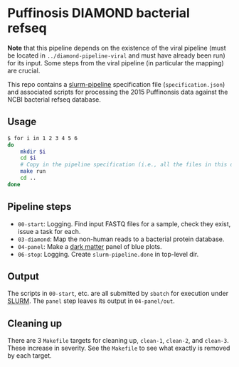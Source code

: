 # Puffinosis DIAMOND bacterial refseq

**Note** that this pipeline depends on the existence of the viral pipeline
(must be located in `../diamond-pipeline-viral` and must have already been
run) for its input.  Some steps from the viral pipeline (in particular the
mapping) are crucial.

This repo contains a
[slurm-pipeline](https://github.com/acorg/slurm-pipeline) specification
file (`specification.json`) and associated scripts for processing the 2015
Puffinonsis data against the NCBI bacterial refseq database.

## Usage

```sh
$ for i in 1 2 3 4 5 6
do
    mkdir $i
    cd $i
    # Copy in the pipeline specification (i.e., all the files in this directory)
    make run
    cd ..
done
```

## Pipeline steps

* `00-start`: Logging. Find input FASTQ files for a sample, check they
  exist, issue a task for each.
* `03-diamond`: Map the non-human reads to a bacterial protein database.
* `04-panel`: Make a [dark matter](https://github.com/acorg/dark-matter/) panel of blue plots.
* `06-stop`: Logging. Create `slurm-pipeline.done` in top-level dir.

## Output

The scripts in `00-start`, etc. are all submitted by `sbatch` for execution
under [SLURM](http://slurm.schedmd.com/). The `panel` step leaves
its output in `04-panel/out`.

## Cleaning up

There are 3 `Makefile` targets for cleaning up, `clean-1`, `clean-2`, and
`clean-3`. These increase in severity. See the `Makefile` to see what
exactly is removed by each target.
